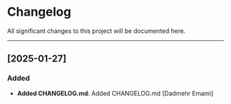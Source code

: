 # Changelog

All significant changes to this project will be documented here.


---

## [2025-01-27]
### Added
- **Added CHANGELOG.md**: Added CHANGELOG.md [Dadmehr Emami]
